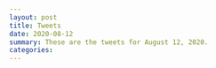 ```yaml
---
layout: post
title: Tweets
date: 2020-08-12
summary: These are the tweets for August 12, 2020.
categories:
---
```


